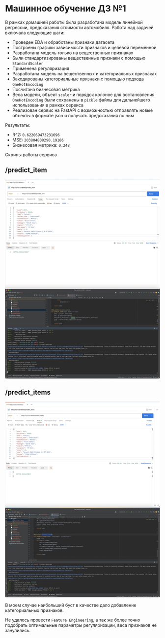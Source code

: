 # Машинное обучение ДЗ №1

В рамках домашней работы была разработана модель линейной регрессии, предсказания стоимости автомобиля.
Работа над задачей включала следующие шаги:
- Проведен EDA и обработаны признаки датасета
- Построены графики зависимости признаков и целевой переменной
- Разработана модель только на вещественных признаках
- Были стандартизированы вещественные признаки с помощью `StandardScaler`
- Применена регуляризация
- Разработана модель на вещественных и категориальных признаках
- Закодированы категориальные признаки с помощью подхода `OneHotEncoding`
- Посчитана бизнесовая метрика
- Веса модели, объект `scaler` и порядок колоное для востановления `OneHotEncoding`  были сохранены в `pickle` файлы для дальнейшего использования в рамках сервиса
- Реализован сервис на FastAPI с возможностью отправлять новые объекты в формате json и получать предсказания по ним

Результаты:
- R^2: `0.622069473231696`
- MSE: `203804808290.19186`
- Бизнесовая метрика: `0.248`

Скрины работы сервиса
## /predict_item
![swagger](https://github.com/hotspurs/hse-mlds-ml-hm1/raw/main/images/pred_item_1.jpeg)
![Работа сервиса](https://github.com/hotspurs/hse-mlds-ml-hm1/raw/main/images/pred_item_2.jpeg)
## /predict_items
![swagger](https://github.com/hotspurs/hse-mlds-ml-hm1/raw/main/images/pred_items_1.jpeg)
![Работа сервиса](https://github.com/hotspurs/hse-mlds-ml-hm1/raw/main/images/pred_items_2.jpeg)

В моем случае наибольший буст в качестве дало добавление категориальных признаков.

Не удалось провести `Feature Engineering`, а так же более точно подобрать оптимальные параметры регуляризации,  веса признаков не занулились.